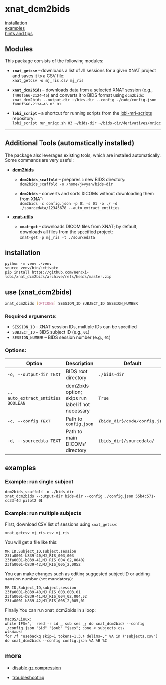 # xnat_dcm2bids

[installation](#installation)  
[examples](#examples)  
[hints and tips](#more)

## Modules

This package consists of the following modules:

* **`xnat_getcsv`** – downloads a list of all sessions for a given XNAT project and saves it to a CSV file:  
`xnat_getcsv -o mj_ris.csv mj_ris`

* **`xnat_dcm2bids`** – downloads data from a selected XNAT session (e.g., `f490f566-2124-46`) and converts it to BIDS format using `dcm2bids`:  
`xnat_dcm2bids --output-dir ~/bids-dir --config ./code/config.json f490f566-2124-46 03 01`

* **`lobi_script`** – a shortcut for running scripts from the [lobi-mri-scripts](https://github.com/nencki-lobi/lobi-mri-scripts) repository:  
`lobi_script run_mriqc.sh 03 ~/bids-dir ~/bids-dir/derivatives/mriqc`

---

## Additional Tools (automatically installed)

The package also leverages existing tools, which are installed automatically. Some commands are very useful:

* **[dcm2bids](https://unfmontreal.github.io/Dcm2Bids/)**

   * **`dcm2bids_scaffold`** – prepares a new BIDS directory:  
   `dcm2bids_scaffold -o /home/jovyan/bids-dir`

   * **`dcm2bids`** – converts and sorts DICOMs without downloading them from XNAT:  
   `dcm2bids -c config.json -p 01 -s 01 -o ./ -d ./sourcedata/12345678 --auto_extract_entities`

* **[xnat-utils](https://github.com/Australian-Imaging-Service/xnatutils)**

   * **`xnat-get`** – downloads DICOM files from XNAT; by default, downloads all files from the specified project:  
   `xnat-get -p mj_ris -t ./sourcedata`



## installation
```
python -m venv ./venv
source venv/bin/activate
pip install https://github.com/nencki-lobi/xnat_dcm2bids/archive/refs/heads/master.zip
```

## use (xnat_dcm2bids)

```bash
xnat_dcm2bids [OPTIONS] SESSION_ID SUBJECT_ID SESSION_NUMBER
```

### Required arguments:

* `SESSION_ID` – XNAT session IDs, multiple IDs can be specified
* `SUBJECT_ID` – BIDS subject ID (e.g., `01`)
* `SESSION_NUMBER` – BIDS session number (e.g., `01`)

### Options:

| Option                            | Description                                       | Default                              |
| --------------------------------- | ------------------------------------------------- | ------------------------------------ |
| `-o, --output-dir TEXT`                 | BIDS root directory                          | `./bids-dir`                         |
| `--auto_extract_entities BOOLEAN` | dcm2bids option; skips run label if not necessary | `True`                               |
| `-c, --config TEXT`                   | Path to `config.json`                             | `{bids_dir}/code/config.json`        |
| `-d, --sourcedata TEXT`               | Path to main DICOMs' directory                                    | `{bids_dir}/sourcedata/` |

## examples

### Example: run single subject
```
dcm2bids_scaffold -o ./bids-dir
xnat_dcm2bids --output-dir bids-dir --config ./config.json 55b4c571-cc33-4d pilot2 01
```

### Example: run multiple subjects
First, download CSV list of sessions using `xnat_getcsv`:
```
xnat_getcsv mj_ris.csv mj_ris
```
You will get a file like this:
```
MR ID,Subject_ID,subject,session
23fa0001-b839-40,MJ_RIS_003,003
23fa0001-b839-41,MJ_RIS_004_02,00402
23fa0001-b839-42,MJ_RIS_005_2,0052
```
You can make changes such as editing suggested subject ID or adding session number (not mandatory):
```
MR ID,Subject_ID,subject,session
23fa0001-b839-40,MJ_RIS_003,003,01
23fa0001-b839-41,MJ_RIS_004_02,004,02
23fa0001-b839-42,MJ_RIS_005_2,005,02
```
Finally You can run xnat_dcm2bids in a loop:
```
MacOS/Linux:
while IFS=',' read -r id _ sub ses _; do xnat_dcm2bids --config ./config.json "$id" "$sub" "$ses"; done < subjects.csv
Windows:
for /f "usebackq skip=1 tokens=1,3,4 delims=," %A in ("subjects.csv") do xnat_dcm2bids --config config.json %A %B %C
```

## more 
- [disable gz compression](dcm2niix.md)

- [troubleshooting](troubleshooting.md)



